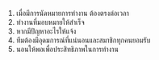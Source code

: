 1. เมื่อมีการนัดหมายการทำงาน ต้องตรงต่อเวลา
2. ทำงานที่มอบหมายให้สำเร็จ
3. หากมีปัญหาอะไรให้แจ้ง
4. ทีมต้องมีอุดมการณ์ที่แน่นอนและสมาชิกทุกคนยอมรับ
5. นอนให้พอเพื่อประสิทธิภาพในการทำงาน
